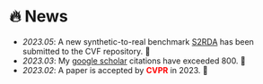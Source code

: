 # 🔥 News
- *2023.05*: A new synthetic-to-real benchmark [S2RDA](https://cove.thecvf.com/datasets/892) has been submitted to the CVF repository. 🎉
- *2023.03*: My [google scholar](https://scholar.google.com/citations?user=eqVvhiQAAAAJ) citations have exceeded 800. 🎉 
- *2023.02*: A paper is accepted by **<font color="red">CVPR</font>** in 2023. 🎉
